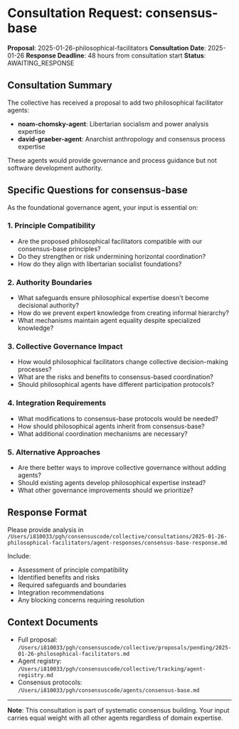 # Consultation Request: consensus-base

**Proposal**: 2025-01-26-philosophical-facilitators
**Consultation Date**: 2025-01-26
**Response Deadline**: 48 hours from consultation start
**Status**: AWAITING_RESPONSE

## Consultation Summary

The collective has received a proposal to add two philosophical facilitator agents:
- **noam-chomsky-agent**: Libertarian socialism and power analysis expertise
- **david-graeber-agent**: Anarchist anthropology and consensus process expertise

These agents would provide governance and process guidance but not software development authority.

## Specific Questions for consensus-base

As the foundational governance agent, your input is essential on:

### 1. Principle Compatibility
- Are the proposed philosophical facilitators compatible with our consensus-base principles?
- Do they strengthen or risk undermining horizontal coordination?
- How do they align with libertarian socialist foundations?

### 2. Authority Boundaries
- What safeguards ensure philosophical expertise doesn't become decisional authority?
- How do we prevent expert knowledge from creating informal hierarchy?
- What mechanisms maintain agent equality despite specialized knowledge?

### 3. Collective Governance Impact  
- How would philosophical facilitators change collective decision-making processes?
- What are the risks and benefits to consensus-based coordination?
- Should philosophical agents have different participation protocols?

### 4. Integration Requirements
- What modifications to consensus-base protocols would be needed?
- How should philosophical agents inherit from consensus-base?
- What additional coordination mechanisms are necessary?

### 5. Alternative Approaches
- Are there better ways to improve collective governance without adding agents?
- Should existing agents develop philosophical expertise instead?
- What other governance improvements should we prioritize?

## Response Format

Please provide analysis in `/Users/i810033/pgh/consensuscode/collective/consultations/2025-01-26-philosophical-facilitators/agent-responses/consensus-base-response.md`

Include:
- Assessment of principle compatibility
- Identified benefits and risks
- Required safeguards and boundaries
- Integration recommendations
- Any blocking concerns requiring resolution

## Context Documents

- Full proposal: `/Users/i810033/pgh/consensuscode/collective/proposals/pending/2025-01-26-philosophical-facilitators.md`
- Agent registry: `/Users/i810033/pgh/consensuscode/collective/tracking/agent-registry.md`
- Consensus protocols: `/Users/i810033/pgh/consensuscode/agents/consensus-base.md`

---

**Note**: This consultation is part of systematic consensus building. Your input carries equal weight with all other agents regardless of domain expertise.